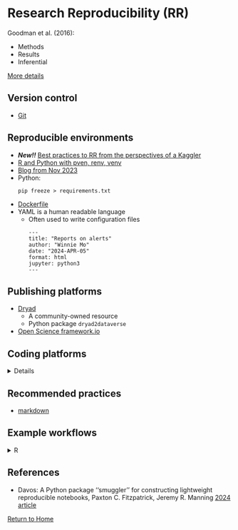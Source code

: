 # Research Reproducibility (RR)

Goodman et al. (2016):
- Methods
- Results
- Inferential

[More details](theory.md)

## Version control
- [Git](../git)

## Reproducible environments

- ***New!!*** [Best practices to RR from the perspectives of a Kaggler](https://www.kaggle.com/code/rtatman/reproducible-research-best-practices-jupytercon)
- [R and Python with pven, renv, venv](https://occasionaldivergences.com/posts/rep-env/#:~:text=This%20%2Fvenv%20folder%20is%20the,source%20venv%2Fbin%2Factivate%20)
- [Blog from Nov 2023](https://occasionaldivergences.com/posts/rep-env/)
- Python:
    ```
    pip freeze > requirements.txt
    ```
- [Dockerfile](examples/Dockerfile)
- YAML is a human readable language
  - Often used to write configuration files
    ```
    ---
    title: "Reports on alerts"
    author: "Winnie Mo"
    date: "2024-APR-05"
    format: html
    jupyter: python3
    ---  
    ```

## Publishing platforms

- [Dryad](https://datadryad.org/)
  - A community-owned resource
  - Python package ```dryad2dataverse```
- [Open Science framework.io](https://osf.io)

## Coding platforms


<details>

### Free with limits
- Kaggle
- Digital Ocean
- Google Colab
- Jupyter.org
- ...

### Sponsored accounts

#### Option 1: Servers

Replace ```yourusername``` with your's
- https://sfu.syzygy.ca/jupyter/user/yourusername/lab
- https://ubc.syzygy.ca/jupyter/user/yourusername/lab
- [https://jupyterhub.dataspace.copernicus.eu/](https://jupyterhub.dataspace.copernicus.eu/user/r4g.neiss2@gmail.com/lab/workspaces/auto-b)

#### Option 2: Digital Research Alliance 

[Digital Research Alliance; new users require sponsorship](info/DRA.md)

#### Option 3: UBC Advanced Research Computing
[Digital Research Alliance; new users require sponsorship](https://github.com/lisatwyw/nlp-gala/blob/main/info/DRA.md)

</details>




## Recommended practices
- [markdown](https://www.markdownguide.org/basic-syntax/)

## Example workflows
<details>
<summary>R</summary>

  ```
  # Makefile (target: required_files)
  
  manuscript.pdf: manuscript.Rmd simulated_data.csv 
  
  Rscript -e 'rmarkdown::render("manuscript.Rmd")' 
  
  simulated_data.csv: simulate.R
  
  Rscript -e 'source("simulate.R")' 
  ```
Source: [MDPI 2020](https://mdpi-res.com/psych/psych-03-00053/article_deploy/psych-03-00053.pdf)

</details>


## References
- Davos: A Python package ‘‘smuggler’’ for constructing lightweight reproducible notebooks, Paxton C. Fitzpatrick, Jeremy R. Manning [2024 article](https://doi.org/10.1016/j.softx.2023.101614)

[Return to Home](https://bccdc-dsi.github.io/Python-Git-workshop/)
